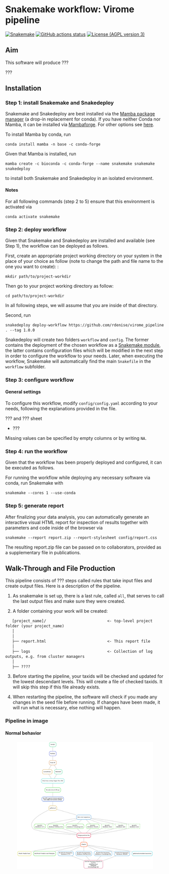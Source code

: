 # Snakemake workflow: Virome pipeline

[![Snakemake](https://img.shields.io/badge/snakemake-≥6.14.0-brightgreen.svg)](https://snakemake.github.io)
[![GitHub actions status](https://github.com/rdenise/virome_pipeline/workflows/Tests/badge.svg?branch=main)](https://github.com/rdenise/virome_pipeline/actions?query=branch%3Amain+workflow%3ATests)
[![License (AGPL version 3)](https://img.shields.io/badge/license-GNU%20AGPL%20version%203-green.svg)](LICENSE)

## Aim

This software will produce ???

???

## Installation

### Step 1: install Snakemake and Snakedeploy

Snakemake and Snakedeploy are best installed via the [Mamba package manager](https://github.com/mamba-org/mamba) (a drop-in replacement for conda). If you have neither Conda nor Mamba, it can be installed via [Mambaforge](https://github.com/conda-forge/miniforge#mambaforge). For other options see [here](https://github.com/mamba-org/mamba).

To install Mamba by conda, run

```shell
conda install mamba -n base -c conda-forge
```

Given that Mamba is installed, run 

```shell
mamba create -c bioconda -c conda-forge --name snakemake snakemake snakedeploy
```

to install both Snakemake and Snakedeploy in an isolated environment. 

#### Notes 

For all following commands (step 2 to 5) ensure that this environment is activated via 

```shell
conda activate snakemake
```

### Step 2: deploy workflow

 Given that Snakemake and Snakedeploy are installed and available (see Step 1), the workflow can be deployed as follows.

First, create an appropriate project working directory on your system in the place of your choice as follow (note to change the path and file name to the one you want to create): : 

```shell
mkdir path/to/project-workdir
```

Then go to your project working directory as follow:

```shell
cd path/to/project-workdir
```

In all following steps, we will assume that you are inside of that directory.

Second, run 

```shell
snakedeploy deploy-workflow https://github.com/rdenise/virome_pipeline . --tag 1.0.0
```

Snakedeploy will create two folders `workflow` and `config`. The former contains the deployment of the chosen workflow as a [Snakemake module](https://snakemake.readthedocs.io/en/stable/snakefiles/deployment.html#using-and-combining-pre-exising-workflows), the latter contains configuration files which will be modified in the next step in order to configure the workflow to your needs. Later, when executing the workflow, Snakemake will automatically find the main `Snakefile` in the `workflow` subfolder.

### Step 3: configure workflow

#### General settings

To configure this workflow, modify `config/config.yaml` according to your needs, following the explanations provided in the file.  

??? and ??? sheet
- ???

Missing values can be specified by empty columns or by writing `NA`.


### Step 4: run the workflow

Given that the workflow has been properly deployed and configured, it can be executed as follows.

For running the workflow while deploying any necessary software via conda, run Snakemake with 

```shell
snakemake --cores 1 --use-conda 
```

### Step 5: generate report

After finalizing your data analysis, you can automatically generate an interactive visual HTML report for inspection of results together with parameters and code inside of the browser via 

```shell
snakemake --report report.zip --report-stylesheet config/report.css
```
The resulting report.zip file can be passed on to collaborators, provided as a supplementary file in publications.

## Walk-Through and File Production

This pipeline consists of ??? steps called rules that take input files and create output files. Here is a description of the pipeline.

1. As snakemake is set up, there is a last rule, called `all`, that serves to call the last output files and make sure they were created.

2. A folder containing your work will be created:

```
   [project_name]/                           <- top-level project folder (your project_name)
   │
   │
   ├── report.html                           <- This report file      
   │
   ├── logs                                  <- Collection of log outputs, e.g. from cluster managers
   │
   ├── ????

```

3. Before starting the pipeline, your taxids will be checked and updated for the lowest descendant levels. This will create a file of checked taxids. It will skip this step if this file already exists.

4. When restarting the pipeline, the software will check if you made any changes in the seed file before running. If changes have been made, it will run what is necessary, else nothing will happen.

### Pipeline in image 

#### Normal behavior

<p align="center">
  <img src="doc/dag.png?raw=true" height="400">
</p>

